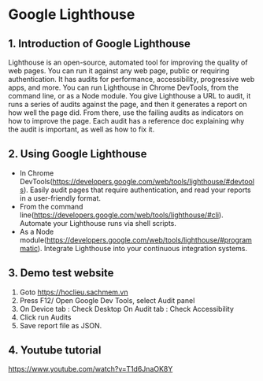 # Google Lighthouse

## 1. Introduction of Google Lighthouse
Lighthouse is an open-source, automated tool for improving the quality of web pages. You can run it against any web page, public or requiring authentication. It has audits for performance, accessibility, progressive web apps, and more.
You can run Lighthouse in Chrome DevTools, from the command line, or as a Node module. You give Lighthouse a URL to audit, it runs a series of audits against the page, and then it generates a report on how well the page did. From there, use the failing audits as indicators on how to improve the page. Each audit has a reference doc explaining why the audit is important, as well as how to fix it.

## 2. Using Google Lighthouse

* In Chrome DevTools(https://developers.google.com/web/tools/lighthouse/#devtools). Easily audit pages that require authentication, and read your reports in a user-friendly format.
* From the command line(https://developers.google.com/web/tools/lighthouse/#cli). Automate your Lighthouse runs via shell scripts.
* As a Node module(https://developers.google.com/web/tools/lighthouse/#programmatic). Integrate Lighthouse into your continuous integration systems.

## 3. Demo test website
1. Goto https://hoclieu.sachmem.vn
2. Press F12/ Open Google Dev Tools, select Audit panel
3. On Device tab : Check Desktop
   On Audit tab : Check Accessibility
4. Click run Audits
5. Save report file as JSON.

## 4. Youtube tutorial
https://www.youtube.com/watch?v=T1d6JnaOK8Y
